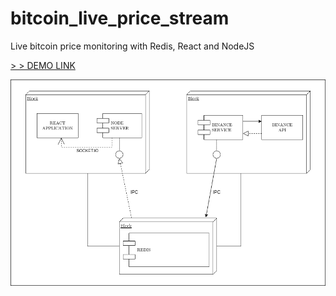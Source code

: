 # bitcoin_live_price_stream
Live bitcoin price monitoring with Redis, React and NodeJS

[> > DEMO LINK](https://gentle-mountain-73731.herokuapp.com/ "APP PAGE")


![STRUCTURE](DIAGRAM.png)
